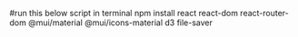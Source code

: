#run this below script in terminal
npm install react react-dom react-router-dom @mui/material @mui/icons-material d3 file-saver
